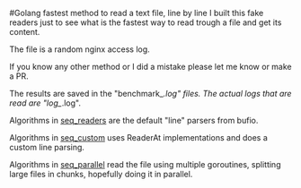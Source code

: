 #Golang fastest method to read a text file, line by line
I built this fake readers just to see what is the fastest way
to read trough a file and get its content.

The file is a random nginx access log.

If you know any other method or I did a mistake please let me know or make a PR.

The results are saved in the "benchmark_*.log" files. 
The actual logs that are read are "log_*.log".

Algorithms in [seq_readers](seq_readers.go) are the default "line" parsers from bufio. 

Algorithms in [seq_custom](seq_custom.go) uses ReaderAt implementations and does a custom line parsing. 

Algorithms in [seq_parallel](seq_parallel.go) read the file using multiple goroutines, splitting large files in chunks, hopefully doing it in parallel.
